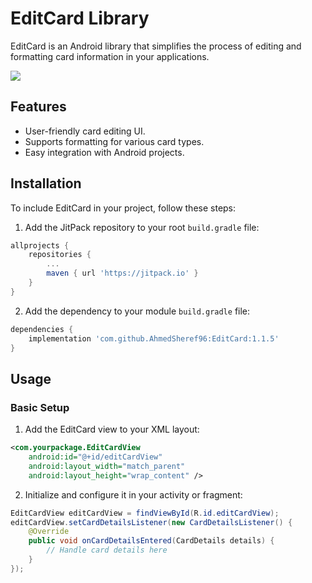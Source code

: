 # EditCard Library

EditCard is an Android library that simplifies the process of editing and formatting card information in your applications.

[![](https://jitpack.io/v/AhmedSheref96/EditCard.svg)](https://jitpack.io/#AhmedSheref96/EditCard)

## Features
- User-friendly card editing UI.
- Supports formatting for various card types.
- Easy integration with Android projects.

## Installation

To include EditCard in your project, follow these steps:

1. Add the JitPack repository to your root `build.gradle` file:

```groovy
allprojects {
    repositories {
        ...
        maven { url 'https://jitpack.io' }
    }
}
```

2. Add the dependency to your module `build.gradle` file:

```groovy
dependencies {
    implementation 'com.github.AhmedSheref96:EditCard:1.1.5'
}
```

## Usage

### Basic Setup
1. Add the EditCard view to your XML layout:

```xml
<com.yourpackage.EditCardView
    android:id="@+id/editCardView"
    android:layout_width="match_parent"
    android:layout_height="wrap_content" />
```

2. Initialize and configure it in your activity or fragment:

```java
EditCardView editCardView = findViewById(R.id.editCardView);
editCardView.setCardDetailsListener(new CardDetailsListener() {
    @Override
    public void onCardDetailsEntered(CardDetails details) {
        // Handle card details here
    }
});
```
